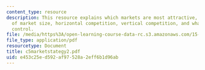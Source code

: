```yaml
---
content_type: resource
description: This resource explains which markets are most attractive, on the basis
  of market size, horizontal competition, vertical competition, and what all do you
  control.
file: /media/https%3A/open-learning-course-data-rc.s3.amazonaws.com/15-810-marketing-management-fall-2004/e453c25ed592af97528a2eff6b1d96ab_c5marketstategy2.pdf
file_type: application/pdf
resourcetype: Document
title: c5marketstategy2.pdf
uid: e453c25e-d592-af97-528a-2eff6b1d96ab
---
```

